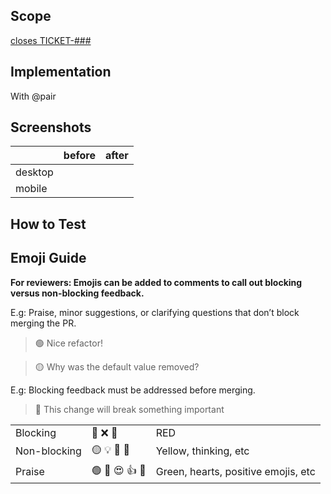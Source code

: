 <!--

Please use the content below as a template for your pull request.
Feel free to remove sections which do not make sense.

-->

## Scope

<!-- Brief description of WHAT you’re doing and WHY. -->

[closes TICKET-###](https://link-to-your-ticket)

## Implementation

With @pair

<!--

Some description of HOW you achieved it. Perhaps give a high level description of the program flow. Did you need to refactor something? What tradeoffs did you take? Are there things in here which you’d particularly like people to pay close attention to?

-->

## Screenshots

|         | before | after |
| ------- | ------ | ----- |
| desktop |        |       |
| mobile  |        |       |

## How to Test

<!--

A straightforward scenario of how to test your changes could help colleagues that are not familiar with the part of the code that you are changing but want to see it in action. This section can include a description or step-by-step instructions of how to get to the state of v2 that your change affects.

A "How To Test" section can look something like this:

- Sign in with a user with tracks
- Activate `show_awesome_cat_gifs` feature (add `?feature.show_awesome_cat_gifs=1` to your URL)
- You should see a GIF with cats dancing

-->

## Emoji Guide

**For reviewers: Emojis can be added to comments to call out blocking versus non-blocking feedback.**

E.g: Praise, minor suggestions, or clarifying questions that don’t block merging the PR.

> 🟢 Nice refactor!

> 🟡 Why was the default value removed?

E.g: Blocking feedback must be addressed before merging.

> 🔴 This change will break something important

|              |                |                                     |
| ------------ | -------------- | ----------------------------------- |
| Blocking     | 🔴 ❌ 🚨       | RED                                 |
| Non-blocking | 🟡 💡 🤔 💭    | Yellow, thinking, etc               |
| Praise       | 🟢 💚 😍 👍 🙌 | Green, hearts, positive emojis, etc |
